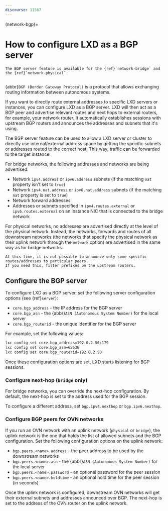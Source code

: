 ```yaml
---
discourse: 11567
---
```


(network-bgp)=
# How to configure LXD as a BGP server

```{note}
The BGP server feature is available for the {ref}`network-bridge` and the {ref}`network-physical`.
```

```{youtube} https://www.youtube.com/watch?v=C9zU-FEqtTw
```

{abbr}`BGP (Border Gateway Protocol)` is a protocol that allows exchanging routing information between autonomous systems.

If you want to directly route external addresses to specific LXD servers or instances, you can configure LXD as a BGP server.
LXD will then act as a BGP peer and advertise relevant routes and next hops to external routers, for example, your network router.
It automatically establishes sessions with upstream BGP routers and announces the addresses and subnets that it's using.

The BGP server feature can be used to allow a LXD server or cluster to directly use internal/external address space by getting the specific subnets or addresses routed to the correct host.
This way, traffic can be forwarded to the target instance.

For bridge networks, the following addresses and networks are being advertised:

- Network `ipv4.address` or `ipv6.address` subnets (if the matching `nat` property isn't set to `true`)
- Network `ipv4.nat.address` or `ipv6.nat.address` subnets (if the matching `nat` property is set to `true`)
- Network forward addresses
- Addresses or subnets specified in `ipv4.routes.external` or `ipv6.routes.external` on an instance NIC that is connected to the bridge network

For physical networks, no addresses are advertised directly at the level of the physical network.
Instead, the networks, forwards and routes of all downstream networks (the networks that specify the physical network as their uplink network through the `network` option) are advertised in the same way as for bridge networks.

```{note}
At this time, it is not possible to announce only some specific routes/addresses to particular peers.
If you need this, filter prefixes on the upstream routers.
```

## Configure the BGP server

To configure LXD as a BGP server, set the following server configuration options (see {ref}`server`):

- `core.bgp_address` - the IP address for the BGP server
- `core.bgp_asn` - the {abbr}`ASN (Autonomous System Number)` for the local server
- `core.bgp_routerid` - the unique identifier for the BGP server

For example, set the following values:

```bash
lxc config set core.bgp_address=192.0.2.50:179
lxc config set core.bgp_asn=65536
lxc config set core.bgp_routerid=192.0.2.50
```

Once these configuration options are set, LXD starts listening for BGP sessions.

### Configure next-hop (`bridge` only)

For bridge networks, you can override the next-hop configuration.
By default, the next-hop is set to the address used for the BGP session.

To configure a different address, set `bgp.ipv4.nexthop` or `bgp.ipv6.nexthop`.

### Configure BGP peers for OVN networks

If you run an OVN network with an uplink network (`physical` or `bridge`), the uplink network is the one that holds the list of allowed subnets and the BGP configuration.
Set the following configuration options on the uplink network:

- `bgp.peers.<name>.address` - the peer address to be used by the downstream networks
- `bgp.peers.<name>.asn` - the {abbr}`ASN (Autonomous System Number)` for the local server
- `bgp.peers.<name>.password` - an optional password for the peer session
- `bgp.peers.<name>.holdtime` - an optional hold time for the peer session (in seconds)

Once the uplink network is configured, downstream OVN networks will get their external subnets and addresses announced over BGP.
The next-hop is set to the address of the OVN router on the uplink network.
